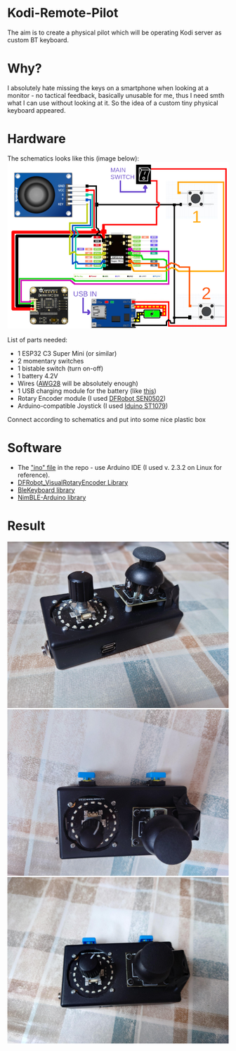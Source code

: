 # Kodi-Remote-Pilot
The aim is to create a physical pilot which will be operating Kodi server as custom BT keyboard.

# Why?
I absolutely hate missing the keys on a smartphone when looking at a monitor - no tactical feedback, basically unusable for me, thus I need smth what I can use without looking at it.
So the idea of a custom tiny physical keyboard appeared.

# Hardware
The schematics looks like this (image below):
![schematics](kodi_pilot.png)

List of parts needed:
* 1 ESP32 C3 Super Mini (or similar)
* 2 momentary switches
* 1 bistable switch (turn on-off)
* 1 battery 4.2V
* Wires ([AWG28](https://www.powerstream.com/Wire_Size.htm) will be absolutely enough)
* 1 USB charging module for the battery (like [this](https://botland.store/charger-modules-for-li-po-batteries/6944-lipol-charger-tp4056-1s-37v-microusb-with-5904422375355.html))
* Rotary Encoder module (I used [DFRobot SEN0502](https://wiki.dfrobot.com/SKU_SEN0502_Rotary_Encoder_Module_I2C))
* Arduino-compatible Joystick (I used [Iduino ST1079](https://botland.store/joystick/1942-thumb-joystick-5904422356231.html))

Connect according to schematics and put into some nice plastic box

# Software

* The ["ino" file](kodi_remote.ino) in the repo - use Arduino IDE (I used v. 2.3.2 on Linux for reference).
* [DFRobot_VisualRotaryEncoder Library](https://github.com/DFRobot/DFRobot_VisualRotaryEncoder)
* [BleKeyboard library](https://github.com/oden-umaru/ESP32C3-BLE-Keyboard)
* [NimBLE-Arduino library](https://github.com/h2zero/NimBLE-Arduino)

# Result

![View 1](result1.png)
![View 2](result2.png)
![View 3](result3.png)

